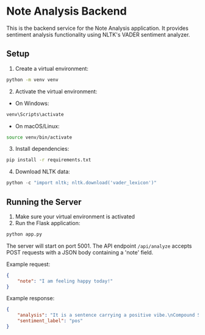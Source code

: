 # Note Analysis Backend

This is the backend service for the Note Analysis application. It provides sentiment analysis functionality using NLTK's VADER sentiment analyzer.

## Setup

1. Create a virtual environment:
```bash
python -m venv venv
```

2. Activate the virtual environment:
- On Windows:
```bash
venv\Scripts\activate
```
- On macOS/Linux:
```bash
source venv/bin/activate
```

3. Install dependencies:
```bash
pip install -r requirements.txt
```

4. Download NLTK data:
```python
python -c "import nltk; nltk.download('vader_lexicon')"
```

## Running the Server

1. Make sure your virtual environment is activated
2. Run the Flask application:
```bash
python app.py
```

The server will start on port 5001. The API endpoint `/api/analyze` accepts POST requests with a JSON body containing a 'note' field.

Example request:
```json
{
    "note": "I am feeling happy today!"
}
```

Example response:
```json
{
    "analysis": "It is a sentence carrying a positive vibe.\nCompound Score (Overall sentiment, -1 to 1): 0.64\nPositive: 60.0%\nNegative: 0.0%\nNeutral: 40.0%",
    "sentiment_label": "pos"
}
``` 